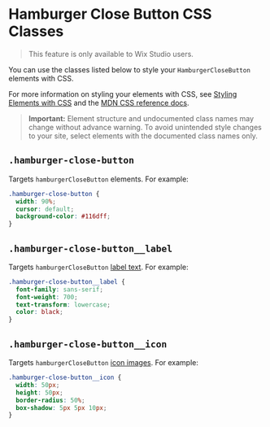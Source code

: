 <!-- This article was published using the Doc Push single-sourcing tool. Any changes to this article MUST be made in the source file. Find it at www.github.com/wix-private/velo-docs.-->

# Hamburger Close Button CSS Classes

> This feature is only available to Wix Studio users.

You can use the classes listed below
to style your `HamburgerCloseButton` elements with CSS.

For more information on styling your elements with CSS, see
[Styling Elements with CSS]($w/styling-elements-with-css) and the
[MDN CSS reference docs](https://developer.mozilla.org/en-US/docs/Learn/CSS).

<blockquote class="important">

__Important:__
Element structure and undocumented class names
may change without advance warning.
To avoid unintended style changes to your site,
select elements with the documented class names only.

</blockquote>

## `.hamburger-close-button`

Targets `hamburgerCloseButton` elements.
For example:

```css
.hamburger-close-button {
  width: 90%;
  cursor: default;
  background-color: #116dff;
}
```

## `.hamburger-close-button__label`

Targets `hamburgerCloseButton` [label text]($w/button/label).
For example:

```css
.hamburger-close-button__label {
  font-family: sans-serif;
  font-weight: 700;
  text-transform: lowercase;
  color: black;
}
```
## `.hamburger-close-button__icon`

Targets `hamburgerCloseButton` [icon images]($w/button/icon).
For example:

```css
.hamburger-close-button__icon {
  width: 50px;
  height: 50px;
  border-radius: 50%;
  box-shadow: 5px 5px 10px;
}